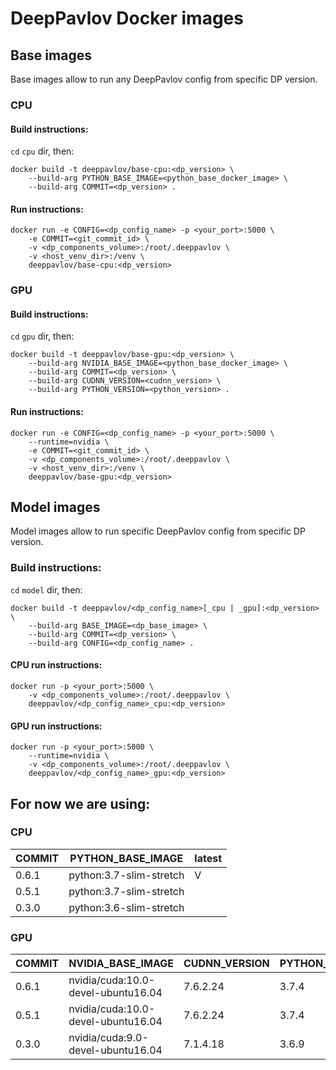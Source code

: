# DeepPavlov Docker images

## Base images

Base images allow to run any DeepPavlov config from specific DP version.

### CPU

#### Build instructions:

`cd` `cpu` dir, then: 


```shell script
docker build -t deeppavlov/base-cpu:<dp_version> \
    --build-arg PYTHON_BASE_IMAGE=<python_base_docker_image> \
    --build-arg COMMIT=<dp_version> .
```

#### Run instructions:

```shell script
docker run -e CONFIG=<dp_config_name> -p <your_port>:5000 \
    -e COMMIT=<git_commit_id> \
    -v <dp_components_volume>:/root/.deeppavlov \
    -v <host_venv_dir>:/venv \
    deeppavlov/base-cpu:<dp_version>
```

### GPU

#### Build instructions:

`cd` `gpu` dir, then:


```shell script
docker build -t deeppavlov/base-gpu:<dp_version> \
    --build-arg NVIDIA_BASE_IMAGE=<python_base_docker_image> \
    --build-arg COMMIT=<dp_version> \
    --build-arg CUDNN_VERSION=<cudnn_version> \
    --build-arg PYTHON_VERSION=<python_version> .
```

#### Run instructions:

```shell script
docker run -e CONFIG=<dp_config_name> -p <your_port>:5000 \
    --runtime=nvidia \
    -e COMMIT=<git_commit_id> \
    -v <dp_components_volume>:/root/.deeppavlov \
    -v <host_venv_dir>:/venv \
    deeppavlov/base-gpu:<dp_version>
```

## Model images

Model images allow to run specific DeepPavlov config from specific DP version.

### Build instructions:

`cd` `model` dir, then:


```shell script
docker build -t deeppavlov/<dp_config_name>[_cpu | _gpu]:<dp_version> \
    --build-arg BASE_IMAGE=<dp_base_image> \
    --build-arg COMMIT=<dp_version> \
    --build-arg CONFIG=<dp_config_name> .
```

#### CPU run instructions:

```shell script
docker run -p <your_port>:5000 \
    -v <dp_components_volume>:/root/.deeppavlov \
    deeppavlov/<dp_config_name>_cpu:<dp_version>
```

#### GPU run instructions:

```shell script
docker run -p <your_port>:5000 \
    --runtime=nvidia \
    -v <dp_components_volume>:/root/.deeppavlov \
    deeppavlov/<dp_config_name>_gpu:<dp_version>

```

## For now we are using:

### CPU

| COMMIT | PYTHON_BASE_IMAGE       | latest |
| ------ | ----------------------- | ------ |
| 0.6.1  | python:3.7-slim-stretch | V      |
| 0.5.1  | python:3.7-slim-stretch |        |
| 0.3.0  | python:3.6-slim-stretch |        |

### GPU

| COMMIT | NVIDIA_BASE_IMAGE                  | CUDNN_VERSION | PYTHON_VERSION | latest |
| ------ | ---------------------------------- | ------------- | -------------- | ------ |
| 0.6.1  | nvidia/cuda:10.0-devel-ubuntu16.04 | 7.6.2.24      | 3.7.4          | V      |
| 0.5.1  | nvidia/cuda:10.0-devel-ubuntu16.04 | 7.6.2.24      | 3.7.4          |        |
| 0.3.0  | nvidia/cuda:9.0-devel-ubuntu16.04  | 7.1.4.18      | 3.6.9          |        |